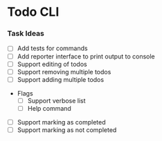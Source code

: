 # Todo CLI

### Task Ideas

- [ ] Add tests for commands
- [ ] Add reporter interface to print output to console
- [ ] Support editing of todos
- [ ] Support removing multiple todos
- [ ] Support adding multiple todos
- Flags
    - [ ] Support verbose list
    - [ ] Help command
- [ ] Support marking as completed
- [ ] Support marking as not completed